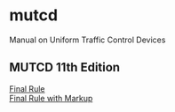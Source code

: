 # mutcd
Manual on Uniform Traffic Control Devices

## MUTCD 11th Edition
[Final Rule](wwwroot/mutcd-11th/final-rule/Text/part1a.xhtml)  
[Final Rule with Markup](wwwroot/mutcd-11th/final-rule-markup/Text/part1a.xhtml)
